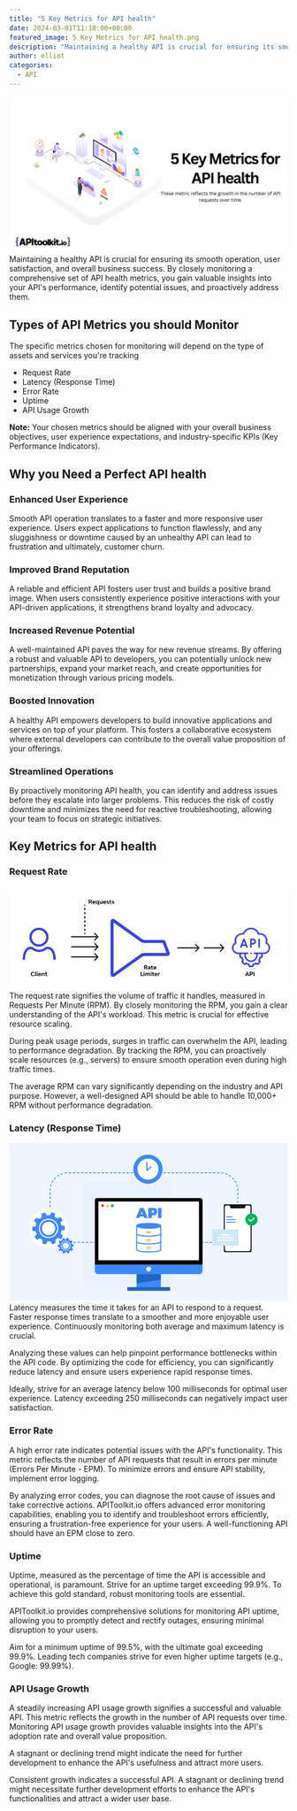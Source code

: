 ```yaml
---
title: "5 Key Metrics for API health"
date: 2024-03-01T11:10:00+00:00
featured_image: 5 Key Metrics for API health.png
description: "Maintaining a healthy API is crucial for ensuring its smooth operation, user satisfaction, and overall business success."
author: elliot
categories:
  - API
--- 
```

![alt](./5%20Key%20Metrics%20for%20API%20health.png)
Maintaining a healthy API is crucial for ensuring its smooth operation, user satisfaction, and overall business success. By closely monitoring a comprehensive set of API health metrics, you gain valuable insights into your API's performance, identify potential issues, and proactively address them. 

## Types of API Metrics you should Monitor

The specific metrics chosen for monitoring will depend on the type of assets and services you're tracking

- Request Rate
- Latency (Response Time)
- Error Rate
-  Uptime
- API Usage Growth

**Note:** Your chosen metrics should be aligned with your overall business objectives, user experience expectations, and industry-specific KPIs (Key Performance Indicators).

## Why you Need a Perfect API health

### Enhanced User Experience

Smooth API operation translates to a faster and more responsive user experience. Users expect applications to function flawlessly, and any sluggishness or downtime caused by an unhealthy API can lead to frustration and ultimately, customer churn.

### Improved Brand Reputation

A reliable and efficient API fosters user trust and builds a positive brand image. When users consistently experience positive interactions with your API-driven applications, it strengthens brand loyalty and advocacy.

### Increased Revenue Potential

A well-maintained API paves the way for new revenue streams. By offering a robust and valuable API to developers, you can potentially unlock new partnerships, expand your market reach, and create opportunities for monetization through various pricing models.

### Boosted Innovation

A healthy API empowers developers to build innovative applications and services on top of your platform. This fosters a collaborative ecosystem where external developers can contribute to the overall value proposition of your offerings.

### Streamlined Operations

By proactively monitoring API health, you can identify and address issues before they escalate into larger problems. This reduces the risk of costly downtime and minimizes the need for reactive troubleshooting, allowing your team to focus on strategic initiatives.

## Key Metrics for API health

### Request Rate

![alt](./Request%20Rate.jpg)
The request rate signifies the volume of traffic it handles, measured in Requests Per Minute (RPM). By closely monitoring the RPM, you gain a clear understanding of the API's workload. This metric is crucial for effective resource scaling.  

During peak usage periods, surges in traffic can overwhelm the API, leading to performance degradation. By tracking the RPM, you can proactively scale resources (e.g., servers) to ensure smooth operation even during high traffic times.

The average RPM can vary significantly depending on the industry and API purpose. However, a well-designed API should be able to handle 10,000+ RPM without performance degradation.

### Latency (Response Time)
![alt](./apitoolkit-api-response-time.png)
Latency measures the time it takes for an API to respond to a request. Faster response times translate to a smoother and more enjoyable user experience. Continuously monitoring both average and maximum latency is crucial. 

Analyzing these values can help pinpoint performance bottlenecks within the API code. By optimizing the code for efficiency, you can significantly reduce latency and ensure users experience rapid response times.

Ideally, strive for an average latency below 100 milliseconds for optimal user experience. Latency exceeding 250 milliseconds can negatively impact user satisfaction.

### Error Rate

A high error rate indicates potential issues with the API's functionality. This metric reflects the number of API requests that result in errors per minute (Errors Per Minute - EPM).  To minimize errors and ensure API stability, implement error logging. 

By analyzing error codes, you can diagnose the root cause of issues and take corrective actions. APIToolkit.io offers advanced error monitoring capabilities, enabling you to identify and troubleshoot errors efficiently, ensuring a frustration-free experience for your users. A well-functioning API should have an EPM close to zero.

### Uptime
 
Uptime, measured as the percentage of time the API is accessible and operational, is paramount. Strive for an uptime target exceeding 99.9%. To achieve this gold standard, robust monitoring tools are essential. 

APIToolkit.io provides comprehensive solutions for monitoring API uptime, allowing you to promptly detect and rectify outages, ensuring minimal disruption to your users.

Aim for a minimum uptime of 99.5%, with the ultimate goal exceeding 99.9%. Leading tech companies strive for even higher uptime targets (e.g., Google: 99.99%).
 
### API Usage Growth
 
A steadily increasing API usage growth signifies a successful and valuable API. This metric reflects the growth in the number of API requests over time.  Monitoring API usage growth provides valuable insights into the API's adoption rate and overall value proposition. 

A stagnant or declining trend might indicate the need for further development to enhance the API's usefulness and attract more users.

Consistent growth indicates a successful API. A stagnant or declining trend might necessitate further development efforts to enhance the API's functionalities and attract a wider user base.


